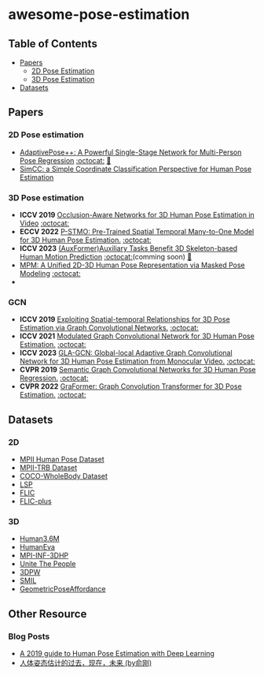 # awesome-pose-estimation

## Table of Contents
- [Papers](#papers)
  - [2D Pose Estimation](#2d-pose-estimation)
  - [3D Pose Estimation](#3d-pose-estimation)
- [Datasets](#datasets)

## Papers

### 2D Pose estimation
+ [AdaptivePose++: A Powerful Single-Stage Network for Multi-Person Pose Regression](https://arxiv.org/abs/2210.04014) [:octocat:](https://github.com/buptxyb666/AdaptivePose) [:memo:](./papers/AdaptivePose++.md)
+ [SimCC: a Simple Coordinate Classification Perspective for Human Pose Estimation](https://arxiv.org/pdf/2107.03332.pdf)

### 3D Pose estimation
+ **ICCV 2019** [Occlusion-Aware Networks for 3D Human Pose Estimation in Video]() [:octocat:]()
+ **ECCV 2022** [P-STMO: Pre-Trained Spatial Temporal Many-to-One Model for 3D Human Pose Estimation.](https://arxiv.org/abs/2203.07628) [:octocat:](https://github.com/paTRICK-swk/P-STMO)
+ **ICCV 2023** [(AuxFormer)Auxiliary Tasks Benefit 3D Skeleton-based Human Motion Prediction](https://arxiv.org/abs/2308.08942) [:octocat:](https://github.com/MediaBrain-SJTU/AuxFormer)(comming soon) [:memo:](./papers/AuxFormer.md)
+ [MPM: A Unified 2D-3D Human Pose Representation via Masked Pose Modeling](https://arxiv.org/abs/2306.17201) [:octocat:](https://github.com/vvirgooo2/MPM)
+ 

### GCN
+ **ICCV 2019** [Exploiting Spatial-temporal Relationships for 3D Pose Estimation via Graph Convolutional Networks.](https://arxiv.org/pdf/2007.10599.pdf) [:octocat:](https://github.com/vanoracai/Exploiting-Spatial-temporal-Relationships-for-3D-Pose-Estimation-via-Graph-Convolutional-Networks)
+ **ICCV 2021** [Modulated Graph Convolutional Network for 3D Human Pose Estimation.](https://openaccess.thecvf.com/content/ICCV2021/papers/Zou_Modulated_Graph_Convolutional_Network_for_3D_Human_Pose_Estimation_ICCV_2021_paper.pdf) [:octocat:](https://github.com/ZhimingZo/Modulated-GCN)
+ **ICCV 2023** [GLA-GCN: Global-local Adaptive Graph Convolutional Network for 3D Human
Pose Estimation from Monocular Video.](https://arxiv.org/pdf/2307.05853.pdf) [:octocat:](https://github.com/bruceyo/GLA-GCN)
+ **CVPR 2019** [Semantic Graph Convolutional Networks for 3D Human Pose Regression.](https://arxiv.org/pdf/1904.03345.pdf) [:octocat:](https://github.com/garyzhao/SemGCN)
+ **CVPR 2022** [GraFormer: Graph Convolution Transformer for 3D Pose Estimation.](https://arxiv.org/pdf/2109.08364.pdf) [:octocat:](https://github.com/Graformer/GraFormer)

## Datasets
### 2D
- [MPII Human Pose Dataset](http://human-pose.mpi-inf.mpg.de/)
- [MPII-TRB Dataset](https://github.com/kennymckormick/Triplet-Representation-of-human-Body)
- [COCO-WholeBody Dataset](https://github.com/jin-s13/COCO-WholeBody)
- [LSP](http://sam.johnson.io/research/lsp.html)
- [FLIC](https://bensapp.github.io/flic-dataset.html)
- [FLIC-plus](https://cims.nyu.edu/~tompson/flic_plus.htm)

### 3D
- [Human3.6M](http://vision.imar.ro/human3.6m/description.php)
- [HumanEva](http://humaneva.is.tue.mpg.de/)
- [MPI-INF-3DHP](http://gvv.mpi-inf.mpg.de/3dhp-dataset/)
- [Unite The People](http://files.is.tuebingen.mpg.de/classner/up/)
- [3DPW](http://virtualhumans.mpi-inf.mpg.de/3DPW/)
- [SMIL](https://github.com/CalciferZh/SMPL/pull/11)
- [GeometricPoseAffordance](http://wangzheallen.github.io/GPA)


## Other Resource
### Blog Posts
- [A 2019 guide to Human Pose Estimation with Deep Learning](https://blog.nanonets.com/human-pose-estimation-2d-guide/?from=timeline&isappinstalled=0)
- [人体姿态估计的过去，现在，未来 (by俞刚)](https://zhuanlan.zhihu.com/p/85506259)

